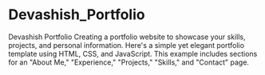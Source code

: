 # Devashish_Portfolio
Devashish Portfolio
Creating a portfolio website to showcase your skills, projects, and personal information. Here's a simple yet elegant portfolio template using HTML, CSS, and JavaScript. This example includes sections for an "About Me," "Experience," "Projects," "Skills," and "Contact" page.
